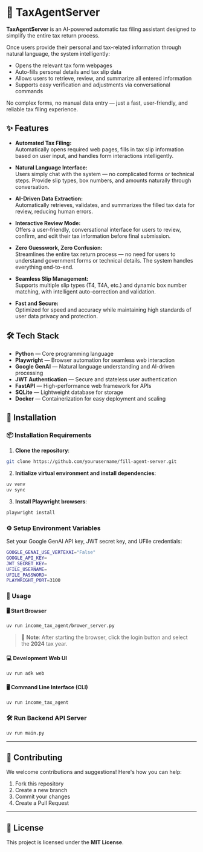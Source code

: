 # 🚀 TaxAgentServer

**TaxAgentServer** is an AI-powered automatic tax filing assistant designed to simplify the entire tax return process.

Once users provide their personal and tax-related information through natural language, the system intelligently:

- Opens the relevant tax form webpages
- Auto-fills personal details and tax slip data
- Allows users to retrieve, review, and summarize all entered information
- Supports easy verification and adjustments via conversational commands

No complex forms, no manual data entry — just a fast, user-friendly, and reliable tax filing experience.

## ✨ Features

- **Automated Tax Filing:**  
  Automatically opens required web pages, fills in tax slip information based on user input, and handles form interactions intelligently.

- **Natural Language Interface:**  
  Users simply chat with the system — no complicated forms or technical steps. Provide slip types, box numbers, and amounts naturally through conversation.

- **AI-Driven Data Extraction:**  
  Automatically retrieves, validates, and summarizes the filled tax data for review, reducing human errors.

- **Interactive Review Mode:**  
  Offers a user-friendly, conversational interface for users to review, confirm, and edit their tax information before final submission.

- **Zero Guesswork, Zero Confusion:**  
  Streamlines the entire tax return process — no need for users to understand government forms or technical details. The system handles everything end-to-end.

- **Seamless Slip Management:**  
  Supports multiple slip types (T4, T4A, etc.) and dynamic box number matching, with intelligent auto-correction and validation.

- **Fast and Secure:**  
  Optimized for speed and accuracy while maintaining high standards of user data privacy and protection.


## 🛠️ Tech Stack

- **Python** — Core programming language
- **Playwright** — Browser automation for seamless web interaction
- **Google GenAI** — Natural language understanding and AI-driven processing
- **JWT Authentication** — Secure and stateless user authentication
- **FastAPI** — High-performance web framework for APIs
- **SQLite** — Lightweight database for storage
- **Docker** — Containerization for easy deployment and scaling

## 🚀 Installation

### 📦 Installation Requirements

1. **Clone the repository**:

```bash
git clone https://github.com/yourusername/fill-agent-server.git
```

2. **Initialize virtual environment and install dependencies**:

```bash
uv venv
uv sync
```

3. **Install Playwright browsers**:

```bash
playwright install
```

### ⚙️ Setup Environment Variables

Set your Google GenAI API key, JWT secret key, and UFile credentials:

```bash
GOOGLE_GENAI_USE_VERTEXAI="False"
GOOGLE_API_KEY=
JWT_SECRET_KEY=
UFILE_USERNAME=
UFILE_PASSWORD=
PLAYWRIGHT_PORT=3100
```

### 📖 Usage

#### 🖥️ Start Browser

```bash
uv run income_tax_agent/brower_server.py
```

> 📝 **Note**: After starting the browser, click the login button and select the **2024** tax year.

#### 💻 Development Web UI

```bash
uv run adk web
```

#### 🖥️ Command Line Interface (CLI)

```bash
uv run income_tax_agent
```

### 🛠️ Run Backend API Server

```bash
uv run main.py
```

---

## 🤝 Contributing

We welcome contributions and suggestions! Here's how you can help:

1. Fork this repository
2. Create a new branch
3. Commit your changes
4. Create a Pull Request

---

## 📄 License

This project is licensed under the **MIT License**.

